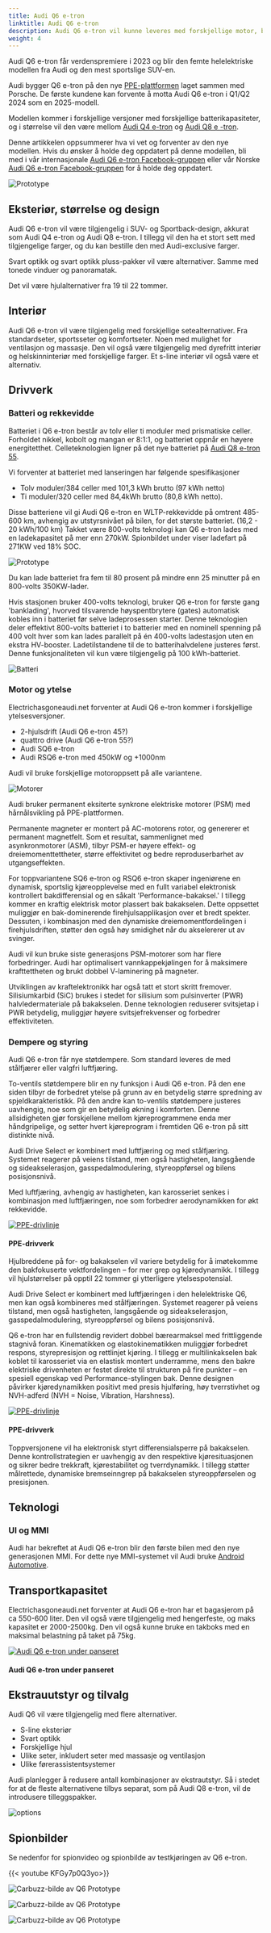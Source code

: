 ```yaml
---
title: Audi Q6 e-tron
linktitle: Audi Q6 e-tron
description: Audi Q6 e-tron vil kunne leveres med forskjellige motor, batteri, teknologi og design alternativer og ha rekkevidde på opptil 600km.
weight: 4
---
```

<!-- markdownlint-disable MD033 -->

Audi Q6 e-tron får verdenspremiere i 2023 og blir den femte helelektriske modellen fra Audi og den mest sportslige SUV-en.

Audi bygger Q6 e-tron på den nye [PPE-plattformen](../../technology/bev-platforms/ppe/) laget sammen med Porsche.
De første kundene kan forvente å motta Audi Q6 e-tron i Q1/Q2 2024 som en 2025-modell.

Modellen kommer i forskjellige versjoner med forskjellige batterikapasiteter, og i størrelse vil den være mellom [Audi Q4 e-tron](../../models//q4-e-tron/) og [Audi Q8 e -tron](../../models/q8-e-tron/).

Denne artikkelen oppsummerer hva vi vet og forventer av den nye modellen. Hvis du ønsker å holde deg oppdatert på denne modellen, bli med i vår internasjonale [Audi Q6 e-tron Facebook-gruppen](https://www.facebook.com/groups/114120244068685)  eller vår Norske [Audi Q6 e-tron Facebook-gruppen](https://www.facebook.com/groups/454688995817417)  for å holde deg oppdatert.

![Prototype](https://media.electrichasgoneaudi.net/multimedia/models/q6-e-tron/prototype5.jpg "Audi Q6 e-tron prototype by Carscopes")

## Eksteriør, størrelse og design

Audi Q6 e-tron vil være tilgjengelig i SUV- og Sportback-design, akkurat som Audi Q4 e-tron og Audi Q8 e-tron. I tillegg vil den ha et stort sett med tilgjengelige farger, og du kan bestille den med Audi-exclusive farger.

Svart optikk og svart optikk pluss-pakker vil være alternativer. Samme med tonede vinduer og panoramatak.

Det vil være hjulalternativer fra 19 til 22 tommer.

## Interiør

Audi Q6 e-tron vil være tilgjengelig med forskjellige setealternativer. Fra standardseter, sportsseter og komfortseter. Noen med mulighet for ventilasjon og massasje. Den vil også være tilgjengelig med dyrefritt interiør og helskinninteriør med forskjellige farger. Et s-line interiør vil også være et alternativ.

## Drivverk

### Batteri og rekkevidde

Batteriet i Q6 e-tron består av tolv eller ti moduler med prismatiske celler. Forholdet nikkel, kobolt og mangan er 8:1:1, og batteriet oppnår en høyere energitetthet. Celleteknologien ligner på det nye batteriet på [Audi Q8 e-tron 55](../q8-e-tron/drivetrain/battery/).

Vi forventer at batteriet med lanseringen har følgende spesifikasjoner

- Tolv moduler/384 celler med 101,3 kWh brutto (97 kWh netto)
- Ti moduler/320 celler med 84,4kWh brutto (80,8 kWh netto).

Disse batteriene vil gi Audi Q6 e-tron en WLTP-rekkevidde på omtrent 485-600 km, avhengig av utstyrsnivået på bilen, for det største batteriet. (16,2 - 20 kWh/100 km)
Takket være 800-volts teknologi kan Q6 e-tron lades med en ladekapasitet på mer enn 270kW. Spionbildet under viser ladefart på 271KW ved 18% SOC.

![Prototype](https://media.electrichasgoneaudi.net/multimedia/models/q6-e-tron/charging.jpg "Audi Q6 e-tron prototype lading")

Du kan lade batteriet fra fem til 80 prosent på mindre enn 25 minutter på en 800-volts 350KW-lader.

Hvis stasjonen bruker 400-volts teknologi, bruker Q6 e-tron for første gang 'banklading', hvorved tilsvarende høyspentbrytere (gates) automatisk kobles inn i batteriet før selve ladeprosessen starter. Denne teknologien deler effektivt 800-volts batteriet i to batterier med en nominell spenning på 400 volt hver som kan lades parallelt på én 400-volts ladestasjon uten en ekstra HV-booster. Ladetilstandene til de to batterihalvdelene justeres først. Denne funksjonaliteten vil kun være tilgjengelig på 100 kWh-batteriet.

![Batteri](https://media.electrichasgoneaudi.net/multimedia/models/q6-e-tron/battery.png "Audi Q6 batteri med 12 moduler og 100kWh brutto")

### Motor og ytelse

Electrichasgoneaudi.net forventer at Audi Q6 e-tron kommer i forskjellige ytelsesversjoner.

- 2-hjulsdrift (Audi Q6 e-tron 45?)
- quattro drive (Audi Q6 e-tron 55?)
- Audi SQ6 e-tron
- Audi RSQ6 e-tron med 450kW og +1000nm

Audi vil bruke forskjellige motoroppsett på alle variantene.

![Motorer](https://media.electrichasgoneaudi.net/multimedia/models/q6-e-tron/motors.jpg "Motorer for Audi Q6 e-tron")

Audi bruker permanent eksiterte synkrone elektriske motorer (PSM) med hårnålsvikling på PPE-plattformen.

Permanente magneter er montert på AC-motorens rotor, og genererer et permanent magnetfelt. Som et resultat, sammenlignet med asynkronmotorer (ASM), tilbyr PSM-er høyere effekt- og dreiemomenttettheter, større effektivitet og bedre reproduserbarhet av utgangseffekten.

For toppvariantene SQ6 e-tron og RSQ6 e-tron skaper ingeniørene en dynamisk, sportslig kjøreopplevelse med en fullt variabel elektronisk kontrollert bakdifferensial og en såkalt 'Performance-bakaksel.' I tillegg kommer en kraftig elektrisk motor plassert bak bakakselen. Dette oppsettet muliggjør en bak-dominerende firehjulsapplikasjon over et bredt spekter. Dessuten, i kombinasjon med den dynamiske dreiemomentfordelingen i firehjulsdriften, støtter den også høy smidighet når du akselererer ut av svinger.

Audi vil kun bruke siste generasjons PSM-motorer som har flere forbedringer. Audi har optimalisert vannkappekjølingen for å maksimere krafttettheten og brukt dobbel V-laminering på magneter.

Utviklingen av kraftelektronikk har også tatt et stort skritt fremover. Silisiumkarbid (SiC) brukes i stedet for silisium som pulsinverter (PWR) halvledermateriale på bakakselen. Denne teknologien reduserer svitsjetap i PWR betydelig, muliggjør høyere svitsjefrekvenser og forbedrer effektiviteten.

### Dempere og styring

Audi Q6 e-tron får nye støtdempere. Som standard leveres de med stålfjærer eller valgfri luftfjæring.

To-ventils støtdempere blir en ny funksjon i Audi Q6 e-tron. På den ene siden tilbyr de forbedret ytelse på grunn av en betydelig større spredning av spjeldkarakteristikk.
På den andre kan to-ventils støtdempere justeres uavhengig, noe som gir en betydelig økning i komforten. Denne allsidigheten gjør forskjellene mellom kjøreprogrammene enda mer håndgripelige, og setter hvert kjøreprogram i fremtiden Q6 e-tron på sitt distinkte nivå.

Audi Drive Select er kombinert med luftfjæring og med stålfjæring. Systemet reagerer på veiens tilstand, men også hastigheten, langsgående og sideakselerasjon, gasspedalmodulering, styreoppførsel og bilens posisjonsnivå.

Med luftfjæring, avhengig av hastigheten, kan karosseriet senkes i kombinasjon med luftfjæringen, noe som forbedrer aerodynamikken for økt rekkevidde.

<figur>
     <a href="https://media.electrichasgoneaudi.net/multimedia/technology/bev-platforms/ppe/drivetrain1.jpg">
         <img src="https://media.electrichasgoneaudi.net/multimedia/technology/bev-platforms/ppe/drivetrain1_st.jpg" alt="PPE-drivlinje" title="PPE-drivlinje">
     </a>
     <figcaption><h4>PPE-drivverk</h4></figcaption>
</figur>

Hjulbreddene på for- og bakakselen vil variere betydelig for å imøtekomme den bakfokuserte vektfordelingen – for mer grep og kjøredynamikk. I tillegg vil hjulstørrelser på opptil 22 tommer gi ytterligere ytelsespotensial.

Audi Drive Select er kombinert med luftfjæringen i den helelektriske Q6, men kan også kombineres med stålfjæringen. Systemet reagerer på veiens tilstand, men også hastigheten, langsgående og sideakselerasjon, gasspedalmodulering, styreoppførsel og bilens posisjonsnivå.

Q6 e-tron har en fullstendig revidert dobbel bærearmaksel med frittliggende stagnivå foran. Kinematikken og elastokinematikken muliggjør forbedret respons, styrepresisjon og rettlinjet kjøring. I tillegg er multilinkakselen bak koblet til karosseriet via en elastisk montert underramme, mens den bakre elektriske drivenheten er festet direkte til strukturen på fire punkter – en spesiell egenskap ved Performance-stylingen bak. Denne designen påvirker kjøredynamikken positivt med presis hjulføring, høy tverrstivhet og NVH-adferd (NVH = Noise, Vibration, Harshness).

<figur>
     <a href="https://media.electrichasgoneaudi.net/multimedia/technology/bev-platforms/ppe/drivetrain2.jpg">
         <img src="https://media.electrichasgoneaudi.net/multimedia/technology/bev-platforms/ppe/drivetrain2_st.jpg" alt="PPE-drivlinje" title="PPE-drivlinje">
     </a>
     <figcaption><h4>PPE-drivverk</h4></figcaption>
</figur>

Toppversjonene vil ha elektronisk styrt differensialsperre på bakakselen. Denne kontrollstrategien er uavhengig av den respektive kjøresituasjonen og sikrer bedre trekkraft, kjørestabilitet og tverrdynamikk. I tillegg støtter målrettede, dynamiske bremseinngrep på bakakselen styreoppførselen og presisjonen.

## Teknologi

### UI og MMI

Audi har bekreftet at Audi Q6 e-tron blir den første bilen med den nye generasjonen MMI.
For dette nye MMI-systemet vil Audi bruke [Android Automotive](https://source.android.com/devices/automotive/start/what_automotive).

## Transportkapasitet

Electrichasgoneaudi.net forventer at Audi Q6 e-tron har et bagasjerom på ca 550-600 liter. Den vil også være tilgjengelig med hengerfeste, og maks kapasitet er 2000-2500kg. Den vil også kunne bruke en takboks med en maksimal belastning på taket på 75kg.

<figur>
     <a href="https://media.electrichasgoneaudi.net/multimedia/models/q6-e-tron/prototype6.jpg">
         <img src="https://media.electrichasgoneaudi.net/multimedia/models/q6-e-tron/prototype6s.jpg" alt="Audi Q6 e-tron under panseret" title="Audi Q6 e-tron under panseret">
     </a>
     <figcaption><h4>Audi Q6 e-tron under panseret</h4></figcaption>
</figur>

## Ekstrauutstyr og tilvalg

Audi Q6 vil være tilgjengelig med flere alternativer.

- S-line eksteriør
- Svart optikk
- Forskjellige hjul
- Ulike seter, inkludert seter med massasje og ventilasjon
- Ulike førerassistentsystemer

Audi planlegger å redusere antall kombinasjoner av ekstrautstyr. Så i stedet for at de fleste alternativene tilbys separat, som på Audi Q8 e-tron, vil de introdusere tilleggspakker.

![options](https://media.electrichasgoneaudi.net/multimedia/models/q6-e-tron/options.jpg "Ekstrautstyr")

## Spionbilder

Se nedenfor for spionvideo og spionbilde av testkjøringen av Q6 e-tron.

{{< youtube KFGy7p0Q3yo>}}

![Carbuzz-bilde av Q6 Prototype](https://media.electrichasgoneaudi.net/multimedia/models/q6-e-tron/prototype2.jpg "Carbuzz-bilde av Q6 e-tron Prototype")

![Carbuzz-bilde av Q6 Prototype](https://media.electrichasgoneaudi.net/multimedia/models/q6-e-tron/prototype3.jpg "Carbuzz-bilde av Q6 e-tron Prototype")

![Carbuzz-bilde av Q6 Prototype](https://media.electrichasgoneaudi.net/multimedia/models/q6-e-tron/prototype4.jpg "Carbuzz-bilde av Q6 e-tron Prototype")

